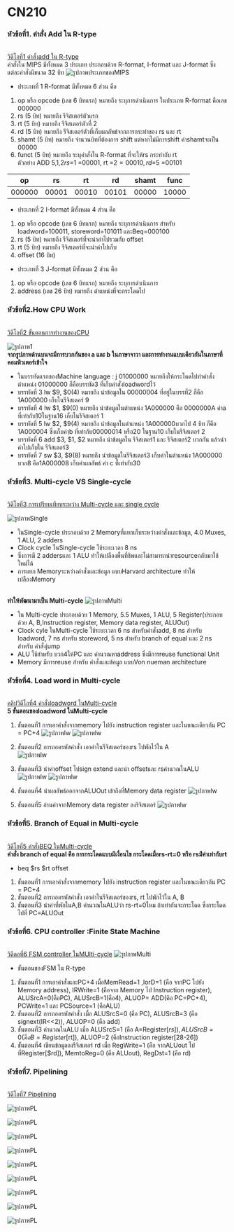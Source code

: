 #                                                              CN210

### หัวข้อที่1. คำสั่ง Add ใน R-type
<br>[วิดีโอที่1 คำสั่งadd ใน R-type](https://youtu.be/pT1bIVJNtd4)
<br>คำสั่งใน MIPS มีทั้งหมด 3 ประเภท ประกอบด้วย R-format, I-format และ J-format ซึ่งแต่ละคำสั่งมีขนาด 32 บิท 
![รูปภาพประเภทของMIPS](https://www.researchgate.net/profile/Yul_Chu/publication/228942202/figure/fig2/AS:669511661412368@1536635427816/Instruction-formats-for-MIPS-architecture-1.png)
* ประเภทที่ 1  R-format  มีทั้งหมด 6 ส่วน คือ
1. op หรือ opcode (เลข 6 บิทแรก) หมายถึง ระบุการดำเนินการ ในประเภท R-format คือเลข 000000 
2. rs (5 บิท) หมายถึง รีจิสเตอร์ตัวแรก
3. rt (5 บิท) หมายถึง รีจิสเตอร์ตัวที่ 2
4. rd (5 บิท) หมายถึง รีจิสเตอร์ตัวที่เก็บผลลัพธ์จากการกระทำของ rs และ rt
5. shamt (5 บิท) หมายถึง จำนวนบิทที่ต้องการ shift แต่หากไม่มีการshift ค่าshamtจะเป็น 00000
6. funct (5 บิท) หมายถึง ระบุคำสั่งใน R-format ที่จะให้rs กระทำกับ rt
<br>ตัวอย่าง ADD $5,$1,$2  rs =$1 =00001, rt =$2 =00010, rd =$5 =00101

| op | rs | rt | rd | shamt | func |
|-----|------|------|------|------|------|
|000000|00001|00010|00101|00000|10000|

* ประเภทที่ 2  I-format  มีทั้งหมด 4 ส่วน คือ
1. op หรือ opcode (เลข 6 บิทแรก) หมายถึง ระบุการดำเนินการ สำหรับ loadword=100011, storeword=101011 และBeq=000100
2. rs (5 บิท) หมายถึง รีจิสเตอร์ที่จะนำค่าไปรวมกับ offset
3. rt (5 บิท) หมายถึง รีจิสเตอร์ที่จะนำค่าไปเก็บ
4. offset (16 บิท) 
* ประเภทที่ 3  J-format  มีทั้งหมด 2 ส่วน คือ
1. op หรือ opcode (เลข 6 บิทแรก) หมายถึง ระบุการดำเนินการ 
2. address (เลข 26 บิท) หมายถึง ตำแหน่งที่จะกระโดดไป


### หัวข้อที่2.How CPU Work
<br>[วิดีโอที่2 ขั้นตอนการทำงานของCPU](https://youtu.be/X4YcjFMqclM)

![รูปภาพ1](git1.jpg)
<br>**จากรูปภาพด้านบนจะมีการบวกกันของ a และ b ในภาษาจาวา และการทำงานแบบเดียวกันในภาษาที่คอมพิวเตอร์เข้าใจ**
* ในบรรทัดแรกของMachine language : j 01000000 หมายถึงให้กระโดดไปทำคำสั่งตำแหน่ง 01000000 ก็คือบรรทัด3 ที่เก็บคำสั่งloadwordไว้
* บรรทัดที่ 3 lw $9, $0(4) หมายถึง นำข้อมูลใน 00000004 ที่อยู่ในบรรที่2 ก็คือ 1A000000 เก็บในรีจิสเตอร์ 9 
* บรรทัดที่ 4 lw $1, $9(0) หมายถึง นำข้อมูลในตำแหน่ง 1A000000 คือ 0000000A ค่าa ที่เท่ากับ10ในฐาน16 เก็บในรีจิสเตอร์ 1
* บรรทัดที่ 5 lw $2, $9(4) หมายถึง นำข้อมูลในตำแหน่ง 1A000000บวกไป 4 บิท ก็คือ 1A000004 ซึ่งเก็บค่าฺb ที่เท่ากับ00000014 หรือ20 ในฐาน10 เก็บในรีจิสเตอร์ 2
* บรรทัดที่ 6 add $3, $1, $2 หมายถึง นำข้อมูลใน รีจิสเตอร์1 และ รีจิสเตอร์2 บวกกัน แล้วนำค่าไปเก็บใน รีจิสเตอร์3
* บรรทัดที่ 7 sw $3, $9(8) หมายถึง นำข้อมูลในรีจิสเตอร์3 เก็บค่าในตำแหน่ง 1A000000 บวก8 คือ1A000008 เก็บค่าผลลัพธ์ ค่า c ที่เท่ากับ30

### หัวข้อที่3. Multi-cycle VS Single-cycle
<br>[วิดีโอที่3 การเปรียบเทียบระหว่าง Multi-cycle และ single cycle](https://youtu.be/f6bQtnDyrzQ)

![รูปภาพSingle](https://i.stack.imgur.com/vCvw1.png)
* ในSingle-cycle ประกอบด้วย 2 Memoryที่แยกเก็บระหว่างคำสั่งและข้อมูล, 4.0 Muxes, 1 ALU, 2 adders
* Clock cycle ในSingle-cycle ใช้ระยะเวลา 8 ns
* ซึ่งการมี 2 addersและ 1 ALU ทำให้เปลืองพื้นที่ชิพและไม่สามารถนำresourceกลับมาใช้ใหม่ได้
* การแยก Memoryระหว่างคำสั่งและข้อมูล แบบHarvard architecture ทำให้เปลืองMemory

<br>**ทำให้พัฒนามาเป็น Multi-cycle**
![รูปภาพMulti](https://lings2mi.files.wordpress.com/2012/12/multicycle-datacontrol.jpg?w=848)
* ใน Multi-cycle ประกอบด้วย 1 Memory, 5.5 Muxes, 1 ALU, 5 Register(ประกอบด้วย A, B,Instruction register, Memory data register, ALUOut)
* Clock cyle ในMulti-cycle ใช้ระยะเวลา 6 ns สำหรับคำสั่งadd, 8 ns สำหรับ loadword, 7 ns สำหรับ storeword, 5 ns สำหรับ branch of equal และ 2 ns สำหรับ คำสั่งjump
* ALU ใช้สำหรับ บวก4ให้PC และ คำนวณหาaddress ซึ่งมีการreuse functional Unit
* Memory มีการreuse สำหรับ คำสั่งและข้อมูล แบบVon nueman architecture

### หัวข้อที่4. Load word in Multi-cycle

<br>[คลิปวิดีโอที่4 คำสั่งloadword ในMulti-cycle](https://youtu.be/DK0LAkcEjHc)
<br>**5 ขั้นตอนของloadword ในMulti-cycle**
1. ขั้นตอนที่1 การเอาคำสั่งจากmemory ไปยัง instruction register และในขณะเดียวกัน PC = PC+4
![รูปภาพlw](Lw1.jpg)
![รูปภาพlw](Lw1.1.jpg)

2. ขั้นตอนที่2 การถอดรหัสคำสั่ง เอาค่าในรีจิสเตอร์ของrs ไปพักไว้ใน A  
![รูปภาพlw](Lw2.jpg)
3. ขั้นตอนที่3 นำค่าoffset ไปsign extend และนำ offsetและ rsคำนวณในALU
![รูปภาพlw](Lw3.jpg)
![รูปภาพlw](Lw3.3.jpg)
4. ขั้นตอนที่4 นำผลลัพธ์ออกจากALUOut เข้าถึงที่Memory data register
![รูปภาพlw](Lw4.jpg)
5. ขั้นตอนที่5 อ่านค่าจากMemory data register ลงรีจิสเตอร์
![รูปภาพlw](Lw5.jpg)

### หัวข้อที่5. Branch of Equal in Multi-cycle

<br>[วิดีโอที่5 คำสั่งBEQ ในMulti-cycle](https://youtu.be/Eh2OFieFIFA)
<br>**คำสั่ง branch of equal คือ การกระโดดแบบมีเงื่อนไข กระโดดเมื่อrs-rt=0 หรือ rsม่ีค่าเท่ากับrt**
* beq $rs $rt offset
1. ขั้นตอนที่1 การเอาคำสั่งจากmemory ไปยัง instruction register และในขณะเดียวกัน PC = PC+4
2. ขั้นตอนที่2 การถอดรหัสคำสั่ง เอาค่าในรีจิสเตอร์ของrs, rt ไปพักไว้ใน A, B
3. ขั้นตอนที่3 นำค่าที่พักในA,B คำนวณในALUว่า rs-rt=0ไหม ถ้าเท่ากันจะกระโดด ซึ่งกระโดดไปที่ PC=ALUOut

### หัวข้อที่6. CPU controller :Finite State Machine

<br>[วิดีดอที่6 FSM controller ในMUlti-cycle](https://youtu.be/zDQW-HyqBxg)
![รูปภาพMulti](https://lings2mi.files.wordpress.com/2012/12/multicycle-datacontrol.jpg?w=848)
* ขั้นตอนของFSM ใน R-type
1. ขั้นตอนที่1 การเอาคำสั่งและPC+4 เมื่อMemRead=1 ,IorD=1 (คือ จากPC ไปยัง Memory address), IRWrite=1 (คือจาก Memory ไป Instruction register), ALUSrcA=0(คือPC), ALUSrcB=1(คือ4), ALUOP= ADD(คิอ PC=PC+4), PCWrite=1 และ PCSource=1 (คือALU)
2. ขั้นตอนที่2 การถอดรหัสคำสั่ง เมื่อ ALUSrcS=0 (คือ PC), ALUSrcB=3 (คือ signext(IR<<2)), ALUOP=0 (คือ add)
3. ขั้นตอนที่3 คำนวณในALU เมื่อ ALUSrcS=1 (คือ A=Register[$rs]), ALUSrcB=0 (คือ B=Register[$rt]), ALUOP=2 (คือInstruction register[28-26])
4. ขั้นตอนที่4 เชียนข้อมูลลงรีจิสเตอร์ rd เมื่อ RegWrite=1 (คือ จากALUout ไปที่Register[$rd]), MemtoReg=0 (คือ ALUout), RegDst=1 (คือ rd)

### หัวข้อที่7. Pipelining

<br>[วิดีโอที่7 Pipelining](https://youtu.be/3Bm1NIazgtc)

![รูปภาพPL](Pl1.jpg)

![รูปภาพPL](Pl2.jpg)

![รูปภาพPL](Pl3.jpg)

![รูปภาพPL](Pl4.jpg)

![รูปภาพPL](Pl5.jpg)

![รูปภาพPL](Pl6.jpg)

![รูปภาพPL](Pl7.jpg)

![รูปภาพPL](Pl8.jpg)

![รูปภาพPL](Pl9.jpg)
